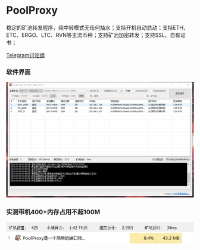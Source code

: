 # PoolProxy
 稳定的矿池转发程序，纯中转模式无任何抽水；支持开机自动启动；支持ETH、ETC、ERGO、LTC、RVN等主流币种；支持矿池加密转发；支持SSL、自有证书；
 
[Telegram讨论组](https://t.me/PoolProxy)

### 软件界面
![image](images/main.png)

### 实测带机400+内存占用不超100M
![image](images/worker.jpg)
![image](images/cpu.jpg)
